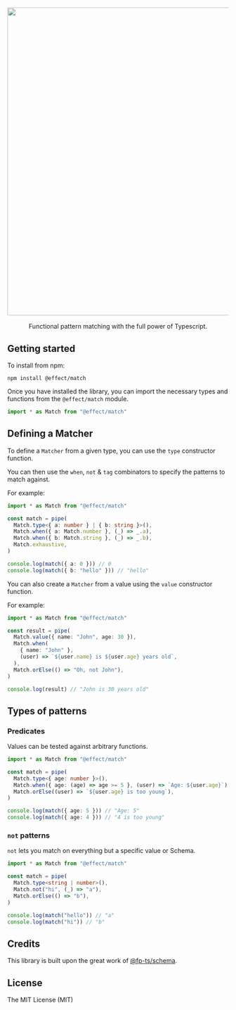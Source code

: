 <h3 align="center">
  <img src="https://raw.githubusercontent.com/Effect-TS/match/main/docs/example.png" width="700">
</h3>

<p align="center">
Functional pattern matching with the full power of Typescript.
</p>

## Getting started

To install from npm:

```
npm install @effect/match
```

Once you have installed the library, you can import the necessary types and functions from the `@effect/match` module.

```ts
import * as Match from "@effect/match"
```

## Defining a Matcher

To define a `Matcher` from a given type, you can use the `type` constructor function.

You can then use the `when`, `not` & `tag` combinators to specify the patterns to match against.

For example:

```ts
import * as Match from "@effect/match"

const match = pipe(
  Match.type<{ a: number } | { b: string }>(),
  Match.when({ a: Match.number }, (_) => _.a),
  Match.when({ b: Match.string }, (_) => _.b),
  Match.exhaustive,
)

console.log(match({ a: 0 })) // 0
console.log(match({ b: "hello" })) // "hello"
```

You can also create a `Matcher` from a value using the `value` constructor function.

For example:

```ts
import * as Match from "@effect/match"

const result = pipe(
  Match.value({ name: "John", age: 30 }),
  Match.when(
    { name: "John" },
    (user) => `${user.name} is ${user.age} years old`,
  ),
  Match.orElse(() => "Oh, not John"),
)

console.log(result) // "John is 30 years old"
```

## Types of patterns

### Predicates

Values can be tested against arbitrary functions.

```ts
import * as Match from "@effect/match"

const match = pipe(
  Match.type<{ age: number }>(),
  Match.when({ age: (age) => age >= 5 }, (user) => `Age: ${user.age}`),
  Match.orElse((user) => `${user.age} is too young`),
)

console.log(match({ age: 5 })) // "Age: 5"
console.log(match({ age: 4 })) // "4 is too young"
```

### `not` patterns

`not` lets you match on everything but a specific value or Schema.

```ts
import * as Match from "@effect/match"

const match = pipe(
  Match.type<string | number>(),
  Match.not("hi", (_) => "a"),
  Match.orElse(() => "b"),
)

console.log(match("hello")) // "a"
console.log(match("hi")) // "b"
```

## Credits

This library is built upon the great work of [@fp-ts/schema](https://github.com/fp-ts/schema).

## License

The MIT License (MIT)
